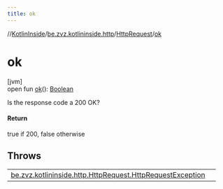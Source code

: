 ```yaml
---
title: ok
---
```

//[KotlinInside](../../../index.html)/[be.zvz.kotlininside.http](../index.html)/[HttpRequest](index.html)/[ok](ok.html)



# ok



[jvm]\
open fun [ok](ok.html)(): [Boolean](https://kotlinlang.org/api/latest/jvm/stdlib/kotlin/-boolean/index.html)



Is the response code a 200 OK?



#### Return



true if 200, false otherwise



## Throws


| | |
|---|---|
| [be.zvz.kotlininside.http.HttpRequest.HttpRequestException](-http-request-exception/index.html) |  |



